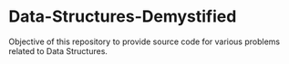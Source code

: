 # Data-Structures-Demystified
Objective of this repository to provide source code for various problems related to Data Structures.

